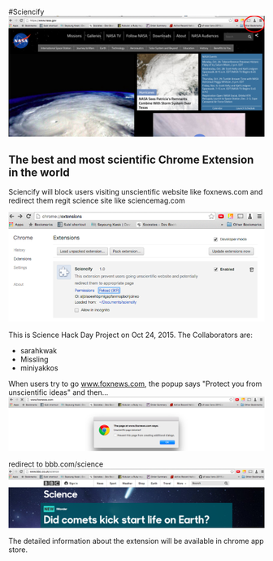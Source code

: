 #Sciencify
![ToolBar](hero.png)
## The best and most scientific Chrome Extension in the world

Sciencify will block users visiting unscientific website like foxnews.com and redirect them regit science site like sciencemag.com

![ChromeExtension](chromeextension.png)

This is Science Hack Day Project on Oct 24, 2015. The Collaborators are: 
- sarahkwak
- Missling
- miniyakkos

When users try to go www.foxnews.com, the popup says "Protect you from unscientific ideas" and then...
![Foxnews](blockedfox.png)

redirect to bbb.com/science
![BBC](redirectbbc.png)

The detailed information about the extension will be available in chrome app store. 